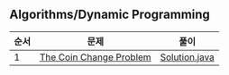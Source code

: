 ## Algorithms/Dynamic Programming
|순서|문제|풀이|
|---|---|---|
|1|[The Coin Change Problem](https://www.hackerrank.com/challenges/coin-change/problem)|[Solution.java](https://github.com/kim-junghun/HackerRank-solutions/blob/master/Practice/Algorithms/Dynamic%20Programming/The%20Coin%20Change%20Problem/Solution.java)|
